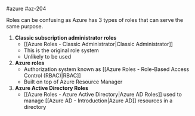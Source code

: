 #azure #az-204 

Roles can be confusing as Azure has 3 types of roles that can serve the same purpose.
1. **Classic subscription administrator roles**
	- [[Azure Roles - Classic Administrator|Classic Administrator]]
	- This is the original role system
	- Unlikely to be used
3. **Azure roles**
	- Authorization system known as [[Azure Roles - Role-Based Access Control (RBAC)|RBAC]]
	- Built on top of Azure Resource Manager
4. **Azure Active Directory Roles**
	-  [[Azure Roles - Azure Active Directory|Azure AD Roles]] used to manage [[Azure AD - Introduction|Azure AD]] resources in a directory